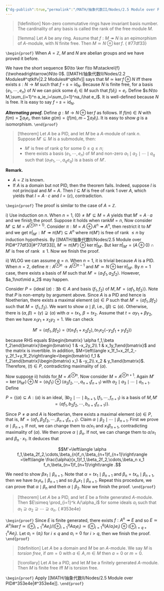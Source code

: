 ```yaml
---
{"dg-publish":true,"permalink":"/MATH/抽象代数II/Nodes/2.5 Module over PID/","dgPassFrontmatter":true}
---
```



> [!definition]
> Non-zero commutative rings have invariant basis number. The cardinality of any basis is called the rank of the free module $M$.


> [!lemma]
> Let $A$ be any ring. Assume that $f:M\twoheadrightarrow N$ is an epimorphism of $A$-module, with $N$ finite free. Then $M\simeq N\oplus \ker f$.
{ #77df33}


`\begin{proof}`
When $A=\mathbb{Z}$, $M$ and $N$ are abelian groups and we have proved it before.

We have the short sequence $0\to \ker f\to M\stackrel{f}{\twoheadrightarrow}N\to 0$. [[MATH/抽象代数II/Nodes/2.2 Modules#^qtklfv\|2.2 Modules#^qtklfv]] says that $M\simeq\ker f\oplus N$ iff there exists $s:N\to M$ such that $f\circ s=\mathrm{id}_N$. Because $N$ is finite free, for a basis $\{e_1,\cdots,e_n\}$ of $N$ we can pick some $\hat e_i\in M$ such that $f(\hat e_i)=e_i$. Define $s:N\to M,\sum_{i=1}^n a_ie_i=\sum_{i=1}^na_i\hat e_i$. It is well-defined because $N$ is free. It is easy to say $f\circ s=\mathrm{id}_N$.

***Alternating proof.*** Define $g:M\to N\oplus \ker f$ as follows. If $f(m)\in N$ with $f(m)=\sum a_ie_i$, then take $g(m)=(f(m),m-\sum a_i\hat e_i)$. It is easy to show $g$ is a isomorphism.
`\end{proof}`


> [!theorem]
> Let $A$ be a PID, and let $M$ be a $A$-module of rank $n$. Suppose $M'\subseteq M$ is a submodule, then:
> - $M'$ is free of rank $q$ for some $0\leqslant q\leqslant n$;
> - there exists a basis $(e_1,\cdots,e_n)$ of $M$ and non-zero $a_1\mid a_2\mid\cdots\mid a_q$ such that $(a_1e_1,\cdots,a_qe_q)$ is a basis of $M'$.

**Remark.** 
- $A=\mathbb{Z}$ is known.
- If $A$ is a domain but not PID, then the theorem fails. Indeed, suppose $I$ is not principal and $M=A$. Then $I\subseteq M$ is free of rank $1$ over $A$, which yields that $I=A\cdot c$ and $I=(c)$, contradiction.

`\begin{proof}`
The proof is similar to the case of $A=\mathbb{Z}$. 

i) Use induction on $n$. When $n=1$, $(0)\neq M'\subseteq M=A$ yields that $M'=A\cdot a$ and we finish the proof. Suppose it holds when $\mathrm{rank} M=n$, Now consider $M'\subseteq M=A^{\oplus (n+1)}$. Consider $\pi:M=A\oplus A^n\twoheadrightarrow A^n$, then restrict it to $M'$ and we get $\pi|_{M'}:M'\twoheadrightarrow\pi(M')\subseteq A^n$ where $\pi(M')$ is free of rank $\leqslant n$ by induction hypothesis. By [[MATH/抽象代数II/Nodes/2.5 Module over PID#^77df33\|#^77df33]], $M'\simeq \pi(M')\oplus \ker \pi|_{M'}$. But $\ker\pi|_{M'}=(A\oplus 0)\cap M'$ is free of rank $\leqslant 1$. Now we finish the proof.

ii) WLOG we can assume $q=n$. When $n=1$, it is trivial because $A$ is a PID. When $n=2$, define $\pi:A^{\oplus n}\to A^{\oplus n-1}$ and $M'\simeq N\oplus\ker\pi|_{M'}$. By $n=1$ case, there exists a basis of $M$ such that $M'=\left\langle a_1f_1,a_2f_2\right\rangle$. However, $a_1\not\mid a_2$ may happen. 

Consider $P=\{\mbox{ideal }(a):\exists b\in A\mbox{ and basis }(f_1,f_2)\mbox{ of }M,M'=\left\langle af_1,bf_2\right\rangle \}$. Note that $P$ is non-empty by argument above. Since $A$ is a PID and hence is Noetherian, there exists a maximal element $(\alpha)\in P$ such that $M'=\left\langle\alpha f_1,\beta f_2\right\rangle$ such that $M=\left\langle f_1,f_2\right\rangle$. We want to show $\alpha\mid \beta$, i.e., $(\beta)\subseteq(\alpha)$. Otherwise, there is $(\alpha,\beta)=(\gamma)\supsetneq(\alpha)$ with $\alpha=tx_1$, $\beta=tx_2$. Assume that $t=\alpha y_1+\beta y_2$, then we have $x_1y_1+x_2y_2=1$. We can check 

$$M'=\left\langle\alpha f_1,\beta f_2\right\rangle =\left\langle t(x_1f_1+x_2f_2), tx_1x_2(-y_2f_1+y_1f_2)\right\rangle $$

because RHS equals $\begin{bmatrix} \alpha f_1,\beta f_2\end{bmatrix}\begin{bmatrix} 1 & -x_2y_2\\ 1 & x_1y_1\end{bmatrix}$ and the matrix is invertible. In addition, $M=\left\langle x_1f_1+x_2f_2,-y_2f_1+y_1f_2\right\rangle=\begin{bmatrix} f_1 & f_2\end{bmatrix}\begin{bmatrix} x_1 & -y_2\\ x_2 & y_1\end{bmatrix}$. Therefore, $(t)\in P$, contradicting maximality of $(\alpha)$. 

Now suppose ii) holds for $M=A^{\oplus n}$. Now consider $M=A^{\oplus n+1}$. Again $M'=\ker(\pi_{M'})\oplus N=\left\langle a_1f_1\right\rangle\oplus\left\langle a_2f_2,\cdots,a_{n+1}f_{n+1}\right\rangle$ with $a_2\mid a_3\mid \cdots\mid a_{n+1}$. Define

$$P=\{(a)\subseteq A:(a)\mbox{ is an ideal, }\exists b_2\mid\cdots\mid b_{n+1}, (f_1,\cdots,f_{n+1})\mbox{ is a basis of }M,M'=\left\langle af_1,b_2f_2,\cdots,b_{n+1}f_{n+1}\right\rangle \}.$$

Since $P\neq\emptyset$ and $A$ is Noetherian, there exists a maximal element $(\alpha)\in P$, that is, $M'=\left\langle \alpha f_1,\beta_2f_2,\cdots,\beta_{n+1}f_{n+1}\right\rangle$. Claim $\alpha\mid\beta_2\mid\cdots\mid \beta_{n+1}$. First we prove $\alpha\mid\beta_{n+1}$. If not, we can change them to $\alpha/x_1$ and $x_1\beta_{n+1}$, contradicting maximality of $(\alpha)$. We then prove $\alpha\mid \beta_{n}$. If not, we can change them to $\alpha/x_1$ and $\beta_n\cdot x_1$. It deduces that 

$$M'=\left\langle \alpha f_1,\beta_2f_2,\cdots,\beta_{n}f_n,\beta_{n+1}f_{n+1}\right\rangle =\left\langle \frac{\alpha}{x_1}f_1,\beta_2f_2,\cdots,\beta_n x_1 f_n,\beta_{n+1}f_{n+1}\right\rangle .$$

We need to show $\beta x_1\mid \beta_{n+1}$. Note that $\alpha= tx_1\mid \beta_{n+1}$ and $\beta_n=tx_n\mid \beta_{n+1}$, then we have $tx_1x_n\mid\beta_{n+1}$ and so $\beta_nx_1\mid \beta_{n+1}$. Repeat this procedure, we can prove that $\alpha\mid \beta_{n}$ and then $\alpha\mid\beta_2$. Now we finish the proof.
`\end{proof}`


> [!theorem]
> Let $A$ be a PID, and let $E$ be a finite generated $A$-module. Then $E\simeq \prod_{i=1}^k A/\alpha_i$ for some ideals $\alpha_i$ such that $\alpha_1\supseteq\alpha_2\supseteq\cdots\supseteq \alpha_n$.
{ #353e4e}


`\begin{proof}`
Since $E$ is finite generated, there exists $f:A^n\twoheadrightarrow E$ and so $E\simeq A^n/\ker f\simeq (\oplus_{i=1}^n Ae_i)/(\oplus_{i=1}^qAa_ie_i)\simeq \left(\oplus_{i=1}^q(A/a_i)e_i\right)\oplus(\oplus_{i=q+1}^n Ae_j)$. Let $\alpha_i=(a_i)$ for $i\leqslant q$ and $\alpha_i=0$ for $i>q$, then we finish the proof.
`\end{proof}`


> [!definition]
> Let $A$ be a domain and $M$ be an $A$-module. We say $M$ is *torsion free*, if $am=0$ with $a\in A,m\in M$ then $a=0$ or $m=0$.


> [!corollary]
> Let $A$ be a PID, and let $M$ be a finitely generated $A$-module. Then $M$ is finite free iff $M$ is torsion free.

`\begin{proof}`
Apply [[MATH/抽象代数II/Nodes/2.5 Module over PID#^353e4e\|#^353e4e]].
`\end{proof}`


